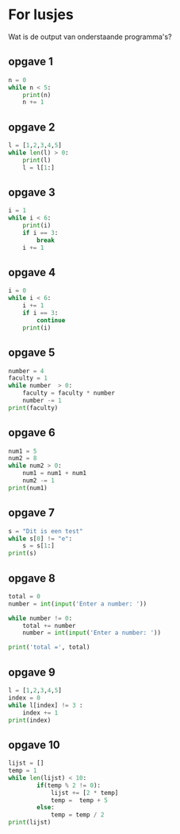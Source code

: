 # For lusjes

Wat is de output van onderstaande programma's?

## opgave 1
```python
n = 0
while n < 5:
    print(n)
    n += 1

```

## opgave 2
```python
l = [1,2,3,4,5]
while len(l) > 0:
    print(l)
    l = l[1:]
```

## opgave 3
```python
i = 1
while i < 6:
    print(i)
    if i == 3:
        break
    i += 1
```

## opgave 4
```python
i = 0
while i < 6:
    i += 1
    if i == 3:
        continue
    print(i)
```

## opgave 5
```python
number = 4
faculty = 1
while number  > 0:
    faculty = faculty * number
    number -= 1
print(faculty)
```

## opgave 6
```python
num1 = 5
num2 = 8
while num2 > 0:
    num1 = num1 + num1
    num2 -= 1
print(num1)

```

## opgave 7
```python
s = "Dit is een test"
while s[0] != "e":
    s = s[1:]
print(s)
```

## opgave 8
```python
total = 0
number = int(input('Enter a number: '))

while number != 0:
    total += number
    number = int(input('Enter a number: '))

print('total =', total)
```

## opgave 9
```python
l = [1,2,3,4,5]
index = 0
while l[index] != 3 :
    index += 1
print(index)
```

## opgave 10
```python
lijst = []
temp = 1
while len(lijst) < 10:
		if(temp % 2 != 0):
			lijst += [2 * temp]
			temp =  temp + 5
		else:
			temp = temp / 2
print(lijst)
```